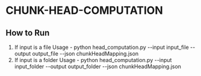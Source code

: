 # CHUNK-HEAD-COMPUTATION
## How to Run
1. If input is a file
Usage - python head_computation.py --input input_file --output output_file --json chunkHeadMapping.json
2. If input is a folder
Usage - python head_computation.py --input input_folder --output output_folder --json chunkHeadMapping.json
